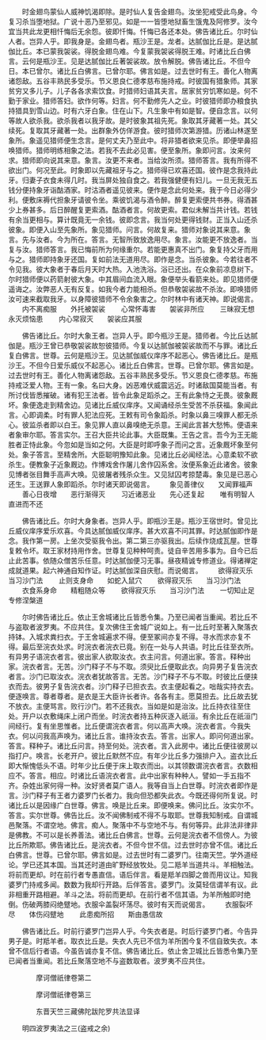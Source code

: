 <!-- { "loadSidebar": true } -->
　　时金翅鸟蒙仙人威神饥渴即除。是时仙人复告金翅鸟。汝坐犯戒受此鸟身。今复习杀当堕地狱。广说十恶乃至邪见。如是一一皆堕地狱畜生饿鬼及阿修罗。汝今宜当共此龙更相忏悔后无余怨。彼即忏悔。忏悔已各还本处。佛告诸比丘。尔时仙人者。岂异人乎。即我身是。金翅鸟者。瓶沙王是。龙者。达腻伽比丘是。是达腻伽比丘。本已蒙我袈裟。得脱金翅鸟难。今复蒙我袈裟得脱王难。时诸比丘白佛言。云何是瓶沙王。见是达腻伽比丘著袈裟故。放令解脱。佛告诸比丘。不但今日。本已曾尔。诸比丘白佛言。已曾尔耶。佛言如是。过去世时有王。善化人物离诸怨敌。五谷丰熟民多受乐。节义恩良仁德孝慈布施持戒。时彼国有猎象师。其家贫穷又多儿子。儿子各各求索饮食。时猎师妇语其夫言。居家贫穷饥寒如是。何不勤于家业。猎师答妇。欲作何等。妇言。何不勤修先人之业。时彼猎师即办粮食执持猎具到雪山边。时有六牙白象。住在山下。凡生象中有如是智。便自念言。以何等故人欲杀我。欲杀我者以我牙故。是时彼象其祖先死。象取其牙藏著一处。其父续死。复取其牙藏著一处。出群象外仿佯游食。彼时猎师次第游猎。历诸山林遂至象所。象遥见猎师便生念言。是何丈夫乃至此中。将非猎者欲来见杀。即便举鼻招唤猎师。猎师明练相象之法。若我不去此必见害。便至象所。象即问言。汝来何求。猎师即向说其来意。象言。汝更不来者。当给汝所须。猎师答言。我有所得不欲出门。何况至此。时象即以先藏祖牙与之。猎师得已欢喜还国。彼作是念我持此牙。归妻子衣食未得几时。我当屏处独自食之。若我强健便有妇儿。一旦无我无五钱分便持象牙诣酤酒家。时沽酒者遥见彼来。便作是念此何处来。我于今日必得少利。便敷床褥代担象牙请彼令坐。乘彼饥渴与酒令醉。醉复更索便共书券。得酒甚少上券甚多。后日醉醒复更索酒。酤酒者言。何故更索。君似未解当共计钱。若钱有余当更相与。算计既竟无一余钱。彼即念言。我当何处更得钱财。正当入山还杀彼象。即便入山至先象所。象见猎师。问言。何故复来。猎师对象说其来意。象言。先与汝者。今为所在。答言。无智所致放逸用尽。象言。汝能更不放逸者。当复与汝。猎师答言。我已悔前所为何缘重尔。若能更惠真不出门。象复持父牙而用与之。猎师即持象牙还国。复如前法无道用尽。即作是念。当杀彼象。今若往者不令见我。彼大象者于春后月天时大热。入池洗浴。浴已还出。在众象前凉息树下。尔时猎师便以药箭射彼大象。中其眉间血流入眼。象便举头看箭来处。即见猎师便遥诲之。汝弊恶人无有反复。如我今者力能相杀。但恭敬袈裟故不杀汝。即唤猎师汝可速来截取我牙。以身障彼猎师不令余象害之。尔时林中有诸天神。即说偈言。
　　内不离痴服　　外托被袈裟
　　心常怀毒害　　袈裟非所应
　　三昧寂无想　　永灭烦恼患
　　内心常寂灭　　袈裟应其服

　　佛告诸比丘。尔时大象王者。岂异人乎。即今瓶沙王是。猎师者。今比丘达腻伽是。瓶沙王曾已恭敬袈裟故恕彼猎师。今复以达腻伽被袈裟故而不与罪。诸比丘复白佛言。世尊。云何是瓶沙王。见达腻伽威仪庠序不起恶心。佛告诸比丘。是瓶沙王。不但今日爱乐威仪不起恶心。诸比丘白佛言。世尊。已曾尔耶。佛言如是。过去世时有王。善化人物离诸怨敌。五谷丰熟民多受乐。节义恩良仁德孝慈。布施持戒泛爱人物。王有一象。名曰大身。凶恶难伏威震远近。时诸敌国莫能当者。有所讨伐皆悉摧破。诸有犯王法者。皆令此象足蹈杀之。王有此象恃之无畏。彼象厩坏。象便逸走到精舍边。见诸比丘威仪庠序。又闻诵经杀生受苦不杀获福。象闻此言。心即调柔。时有罪人犯法应死。王敕有司令象蹈杀。时象以鼻三嗅罪人都无杀心。彼监杀者即以白王。象见罪人直以鼻嗅绝无杀意。王闻此言甚大愁怖。便语来者象审尔耶。答言实尔。王召大臣共论此事。大臣既集。王告之言。吾今为王无能胜者正恃此象。今忽如是当如之何。大臣是时即呼象子而问之言。近象厩坏象至何处。象子答言。至精舍所。大臣聪明豫知此象。见诸比丘必闻经法。心意柔软不欲杀生。便教象子近象厩边。作博戏舍作屠儿舍作囚系舍。汝便系象近此诸舍。彼象见博者张目舞手高声大唤。见彼屠者残杀众生。又见狱囚考掠楚毒。象见是已恶心还生。王送罪人象即蹈杀。尔时诸天即说偈言。
　　象见善律仪　　又闻罪福声
　　善心日夜增　　恶行渐得灭
　　习近诸恶业　　先心还复起
　　唯有明智人　　直进而不还

　　佛告诸比丘。尔时大身象者。岂异人乎。即瓶沙王是。瓶沙王宿世时。曾见比丘威仪庠序爱乐欢喜。今具达腻伽威仪庠序。甚大欢喜不问其罪。时达腻伽即作是念。我作第一房。上坐次受驱我令出。第二第三亦驱我出。后续作烧成瓦屋。世尊复敕令坏。取王家材持用作舍。世尊复见种种呵责。徒自辛苦用多事为。自今已后止此苦事。依随众僧苦乐任意。时达腻伽便习无事。昼夜精诚专修道业。得诸禅定成就道果。起六神通自知作证。时达腻伽深自庆慰。而说偈言。
　　欲得寂灭乐　　当习沙门法
　　止则支身命　　如蛇入鼠穴
　　欲得寂灭乐　　当习沙门法
　　衣食系身命　　精粗随众等
　　欲得寂灭乐　　当习沙门法
　　一切知止足　　专修涅槃道

　　尔时佛告诸比丘。依止王舍城诸比丘皆悉令集。乃至已闻者当重闻。若比丘不与盗取者波罗夷。不应共住。复次佛住王舍城广说如上。有一比丘时至著入聚落衣持钵。入城求粪扫衣。于王舍城遍求不得。便至冢间亦复不得。寻水而求亦复不得。最后至浣衣处求。时浣衣者浣衣已竟。别在一处与人共语。时比丘往至衣所。有异男子语浣衣者言。彼出家人欲取汝衣。衣主问言。何道出家。答言。释种出家。浣衣者言。无苦。沙门释子不与不取。须臾比丘便取此衣。向异男子复告浣衣者言。沙门已取汝衣。浣衣者犹故答言。无苦。沙门释子不与不取。时彼比丘便挟衣而去。彼男子复告浣衣者。沙门释子已担衣去。衣主便起看之。咄哉实持衣去。便逐唤言。尊者尊者。是衣是王大臣许长者许。各各有主。愿莫担去。比丘故去犹不放衣。主便骂言。败行沙门。若不还我衣。当如是如是治汝。比丘持衣往至住处。开户以衣敷绳床上闭户而坐。时浣衣者持五种灰逐入祇洹。有余比丘在祇洹门间经行。复有坐思惟者。比丘便谓浣衣者言。何以高声大唤。浣衣者言。今我失衣。何以问我高声唤为。诸比丘言。谁持汝衣去。答言。出家人。即问何道出家。答言。释种子。诸比丘问言。持至何处。浣衣者。言入此房中。诸比丘便往彼房以指打户。唤言。长老开户。彼比丘默然不应。有年少比丘多力强排户入。盗衣比丘即大惭愧低头不语。时年少比丘便于床上取衣而出。以其领数谓浣衣者言。衣数相应不。答言。相应。时诸比丘语浣衣者言。此中出家有种种人。譬如一手五指不齐。杂姓出家何得一种。汝好贤者莫广语人。我等自当上白世尊。时浣衣者即作是言。沙门释子有王者力婆罗门长者力。我向但恐都失此衣。今既还得何所复说。时诸比丘以是因缘广白世尊。佛言。唤是比丘来。即便唤来。佛问比丘。汝实尔不。答言。实尔世尊。佛告比丘。汝不闻佛制戒不得不与取耶。世尊我知制戒。自谓城邑聚落。不谓空地。佛言。痴人。聚落中不与空地不与。有何等异。此非法非律非是佛教。不可以是长养善法。诸比丘白佛言。世尊。云何是浣衣者不信傍人。为彼比丘所欺耶。佛告诸比丘。是浣衣者。不但今世不信。过去世时亦曾不信。诸比丘白佛言。世尊。已曾尔耶。佛言如是。过去世时有二婆罗门。往南天竺。学外道经论。学已还其本国。当其还时道由旷野经放牧处。见二羝羊当道共斗。羊相触法。将前而更却。时在前行者专愚直信。语后伴言。看是羝羊四脚之兽而用议让。知我婆罗门持戒多闻。数数为我却行开路。后伴答言。婆罗门。汝莫轻信谓羊有议。此非相重开路相避。羊斗之法。将前而更却。在前行者不信其语。为羊所触即时绝倒。伤破两膝闷绝躄地。衣服伞盖裂坏荡尽。彼时有天而说偈言。
　　衣服裂坏尽　　体伤闷躄地
　　此患痴所招　　斯由愚信故

　　佛告诸比丘。时前行婆罗门岂异人乎。今失衣者是。时后行婆罗门者。今告异男子是。时羝羊者。取衣比丘是。失衣人先已不信为羊所困今复不信自致失衣。本曾不信后行者语。今虽告诚亦复不信。佛告诸比丘。依止舍卫城比丘皆悉令集乃至已闻者当重闻。若比丘聚落空地不与盗数取者。波罗夷不应共住。

　　　　摩诃僧祇律卷第二



　　　　摩诃僧祇律卷第三

　　　　东晋天竺三藏佛陀跋陀罗共法显译

　　明四波罗夷法之三(盗戒之余)

